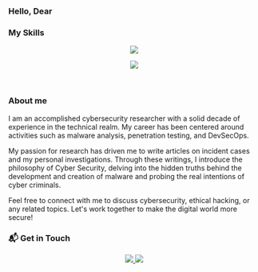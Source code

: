 ### Hello, Dear 
### My Skills
<p align="center">
  <a href="https://skillicons.dev">
    <img src="https://skillicons.dev/icons?i=bash,linux,git,ansible,aws,docker,kubernetes,nginx&theme=dark" />
  </a>
</p>

<p align="center">
  <a href="https://skillicons.dev">
    <img src="https://skillicons.dev/icons?i=c,python,webassembly,js,go,vscode,github,gitlab&theme=dark" />
  </a>
</p>

<br>
<h3>About me</h3> 

I am an accomplished cybersecurity researcher with a solid decade of experience in the technical realm. My career has been centered around activities such as malware analysis, penetration testing, and DevSecOps.

My passion for research has driven me to write articles on incident cases and my personal investigations. Through these writings, I introduce the philosophy of Cyber Security, delving into the hidden truths behind the development and creation of malware and probing the real intentions of cyber criminals.


Feel free to connect with me to discuss cybersecurity, ethical hacking, or any related topics. Let's work together to make the digital world more secure!

### 📬 Get in Touch


<p align = "center">
        <a href = "https://github.com/ethanlacerenza"><img src = "https://img.shields.io/badge/GitHub-100000?style=for-the-badge&logo=github&logoColor=white">
        <a href = "https://www.linkedin.com/in/ethan-lacerenza-2633421ab/">
        <img src = "https://img.shields.io/badge/LinkedIn-0077B5?style=for-the-badge&logo=linkedin&logoColor=black"></a>
        <br>
        </p>


